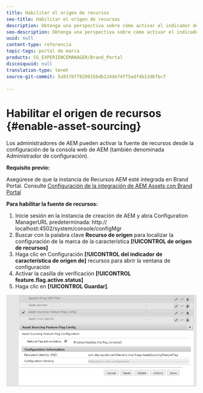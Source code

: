 ```yaml
---
title: Habilitar el origen de recursos
seo-title: Habilitar el origen de recursos
description: Obtenga una perspectiva sobre cómo activar el indicador de funciones de abastecimiento de recursos.
seo-description: Obtenga una perspectiva sobre cómo activar el indicador de funciones de abastecimiento de recursos.
uuid: null
content-type: referencia
topic-tags: portal de marca
products: SG_EXPERIENCEMANAGER/Brand_Portal
discoiquuid: null
translation-type: tm+mt
source-git-commit: 5a9378f7929915bdb124de74ff5adf4b13d6fbcf

---
```



# Habilitar el origen de recursos {#enable-asset-sourcing}

Los administradores de AEM pueden activar la fuente de recursos desde la configuración de la consola web de AEM (también denominada Administrador de configuración).

**Requisito previo:**

Asegúrese de que la instancia de Recursos AEM esté integrada en Brand Portal. Consulte [Configuración de la integración de AEM Assets con Brand Portal](https://helpx.adobe.com/experience-manager/6-5/assets/using/brand-portal-configuring-integration.html)

**Para habilitar la fuente de recursos:**
1. Inicie sesión en la instancia de creación de AEM y abra Configuration ManagerURL predeterminada: http:// localhost:4502/system/console/configMgr
1. Buscar con la palabra clave **Recurso de origen** para localizar la configuración de la marca de la característica **[!UICONTROL de origen de recursos]**
1. Haga clic en Configuración **[!UICONTROL del indicador de característica de origen de]** recursos para abrir la ventana de configuración
1. Activar la casilla de verificación **[!UICONTROL feature.flag.active.status]**
1. Haga clic en **[!UICONTROL Guardar]**.

![](assets/enable-asset-sourcing.png)
